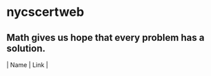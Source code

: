 # nycscertweb

## Math gives us hope that every problem has a solution.

| Name       | Link           |

